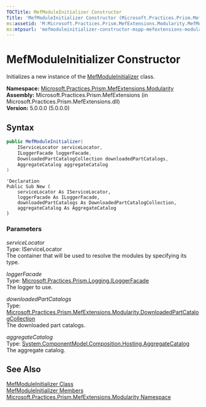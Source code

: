 ```yaml
---
TOCTitle: MefModuleInitializer Constructor
Title: 'MefModuleInitializer Constructor (Microsoft.Practices.Prism.MefExtensions.Modularity)'
ms:assetid: 'M:Microsoft.Practices.Prism.MefExtensions.Modularity.MefModuleInitializer.\#ctor(Microsoft.Practices.ServiceLocation.IServiceLocator,Microsoft.Practices.Prism.Logging.ILoggerFacade,Microsoft.Practices.Prism.MefExtensions.Modularity.DownloadedPartCatalogCollection,System.ComponentModel.Composition.Hosting.AggregateCatalog)'
ms:mtpsurl: 'mefmoduleinitializer-constructor-mspp-mefextensions-modularity.md'
---
```


# MefModuleInitializer Constructor

Initializes a new instance of the [MefModuleInitializer](/patterns-practices/reference/mefmoduleinitializer-class-mspp-mefextensions-modularity) class.

**Namespace:** [Microsoft.Practices.Prism.MefExtensions.Modularity](/patterns-practices/reference/mspp-mefextensions-modularity-namespace)  
**Assembly:** Microsoft.Practices.Prism.MefExtensions (in Microsoft.Practices.Prism.MefExtensions.dll)  
**Version:** 5.0.0.0 (5.0.0.0)

## Syntax

```C#
public MefModuleInitializer(
	IServiceLocator serviceLocator,
	ILoggerFacade loggerFacade,
	DownloadedPartCatalogCollection downloadedPartCatalogs,
	AggregateCatalog aggregateCatalog
)
```

```VB
'Declaration
Public Sub New ( 
	serviceLocator As IServiceLocator,
	loggerFacade As ILoggerFacade,
	downloadedPartCatalogs As DownloadedPartCatalogCollection,
	aggregateCatalog As AggregateCatalog
)
```

### Parameters

*serviceLocator*   
Type: IServiceLocator   
The container that will be used to resolve the modules by specifying its type.

*loggerFacade*   
Type: [Microsoft.Practices.Prism.Logging.ILoggerFacade](/patterns-practices/reference/iloggerfacade-interface-mspp-logging)   
The logger to use.

*downloadedPartCatalogs*   
Type: [Microsoft.Practices.Prism.MefExtensions.Modularity.DownloadedPartCatalogCollection](/patterns-practices/reference/downloadedpartcatalogcollection-class-mspp-mefextensions-modularity)   
The downloaded part catalogs.

*aggregateCatalog*   
Type: [System.ComponentModel.Composition.Hosting.AggregateCatalog](http://msdn.microsoft.com/en-us/library/dd833165)   
The aggregate catalog.

## See Also

[MefModuleInitializer Class](/patterns-practices/reference/mefmoduleinitializer-class-mspp-mefextensions-modularity)  
[MefModuleInitializer Members](/patterns-practices/reference/mefmoduleinitializer-members-mspp-mefextensions-modularity)  
[Microsoft.Practices.Prism.MefExtensions.Modularity Namespace](/patterns-practices/reference/mspp-mefextensions-modularity-namespace)  